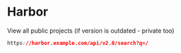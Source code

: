 # Harbor

View all public projects (if version is outdated - private too)

```css
https://harbor.example.com/api/v2.0/search?q=/
```

